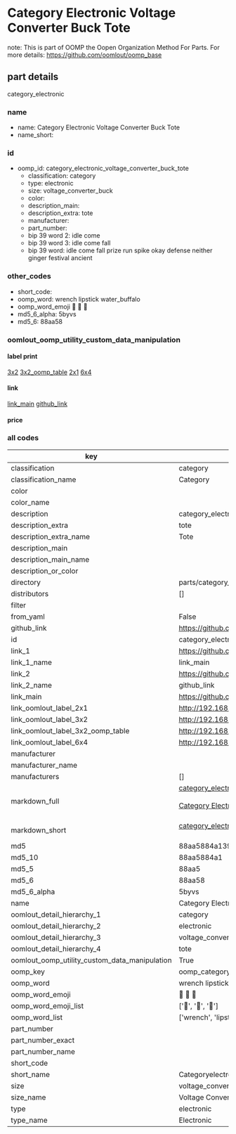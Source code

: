 # Category Electronic Voltage Converter Buck Tote  

note: This is part of OOMP the Oopen Organization Method For Parts. For more details: https://github.com/oomlout/oomp_base

##  part details



category_electronic

### name
* name: Category Electronic Voltage Converter Buck Tote
* name_short: 
### id
* oomp_id: category_electronic_voltage_converter_buck_tote
  * classification: category
  * type: electronic
  * size: voltage_converter_buck
  * color: 
  * description_main: 
  * description_extra: tote
  * manufacturer: 
  * part_number: 
  * bip 39 word 2: idle come
  * bip 39 word 3: idle come fall
  * bip 39 word: idle come fall prize run spike okay defense neither ginger festival ancient

### other_codes
* short_code: 
* oomp_word: wrench lipstick water_buffalo
* oomp_word_emoji :wrench: :lipstick: :water_buffalo:
* md5_6_alpha: 5byvs
* md5_6: 88aa58






### oomlout_oomp_utility_custom_data_manipulation
#### label print
[3x2](http://192.168.1.245:1112/?label=oomp%205byvs)
[3x2_oomp_table](http://192.168.1.107:1112/?label=oomp%205byvs)
[2x1](http://192.168.1.242:1112/?label=oomp%205byvs)
[6x4](http://192.168.1.55:1112/?label=oomp%205byvs)    

#### link

[link_main](https://github.com/oomlout/oomlout_oomp_current_version_messy/tree/main/parts/category_electronic_voltage_converter_buck_tote) [github_link](https://github.com/oomlout/oomlout_oomp_part_src/tree/main/parts/category_electronic_voltage_converter_buck_tote)                             

#### price







### all codes 
| key | value |  
| --- | --- |  
| classification | category |  
| classification_name | Category |  
| color |  |  
| color_name |  |  
| description | category_electronic |  
| description_extra | tote |  
| description_extra_name | Tote |  
| description_main |  |  
| description_main_name |  |  
| description_or_color |   |  
| directory | parts/category_electronic_voltage_converter_buck_tote |  
| distributors | [] |  
| filter |  |  
| from_yaml | False |  
| github_link | https://github.com/oomlout/oomlout_oomp_part_src/tree/main/parts/category_electronic_voltage_converter_buck_tote |  
| id | category_electronic_voltage_converter_buck_tote |  
| link_1 | https://github.com/oomlout/oomlout_oomp_current_version_messy/tree/main/parts/category_electronic_voltage_converter_buck_tote |  
| link_1_name | link_main |  
| link_2 | https://github.com/oomlout/oomlout_oomp_part_src/tree/main/parts/category_electronic_voltage_converter_buck_tote |  
| link_2_name | github_link |  
| link_main | https://github.com/oomlout/oomlout_oomp_current_version_messy/tree/main/parts/category_electronic_voltage_converter_buck_tote |  
| link_oomlout_label_2x1 | http://192.168.1.242:1112/?label=oomp%205byvs |  
| link_oomlout_label_3x2 | http://192.168.1.245:1112/?label=oomp%205byvs |  
| link_oomlout_label_3x2_oomp_table | http://192.168.1.107:1112/?label=oomp%205byvs |  
| link_oomlout_label_6x4 | http://192.168.1.55:1112/?label=oomp%205byvs |  
| manufacturer |  |  
| manufacturer_name |  |  
| manufacturers | [] |  
| markdown_full | [category_electronic_voltage_converter_buck_tote](https://github.com/oomlout/oomlout_oomp_current_version_messy/tree/main/parts/category_electronic_voltage_converter_buck_tote)<br>[](https://github.com/oomlout/oomlout_oomp_current_version_messy/tree/main/parts/category_electronic_voltage_converter_buck_tote)<br>[Category Electronic Voltage Converter Buck Tote](https://github.com/oomlout/oomlout_oomp_current_version_messy/tree/main/parts/category_electronic_voltage_converter_buck_tote)<br><br> |  
| markdown_short | [category_electronic_voltage_converter_buck_tote](https://github.com/oomlout/oomlout_oomp_current_version_messy/tree/main/parts/category_electronic_voltage_converter_buck_tote)<br><br> |  
| md5 | 88aa5884a139733f475eaab4a44b8385 |  
| md5_10 | 88aa5884a1 |  
| md5_5 | 88aa5 |  
| md5_6 | 88aa58 |  
| md5_6_alpha | 5byvs |  
| name | Category Electronic Voltage Converter Buck Tote |  
| oomlout_detail_hierarchy_1 | category |  
| oomlout_detail_hierarchy_2 | electronic |  
| oomlout_detail_hierarchy_3 | voltage_converter_buck |  
| oomlout_detail_hierarchy_4 | tote |  
| oomlout_oomp_utility_custom_data_manipulation | True |  
| oomp_key | oomp_category_electronic_voltage_converter_buck_tote |  
| oomp_word | wrench lipstick water_buffalo |  
| oomp_word_emoji | :wrench: :lipstick: :water_buffalo: |  
| oomp_word_emoji_list | [':wrench:', ':lipstick:', ':water_buffalo:'] |  
| oomp_word_list | ['wrench', 'lipstick', 'water_buffalo'] |  
| part_number |  |  
| part_number_exact |  |  
| part_number_name |  |  
| short_code |  |  
| short_name | Categoryelectronic |  
| size | voltage_converter_buck |  
| size_name | Voltage Converter Buck |  
| type | electronic |  
| type_name | Electronic |  
